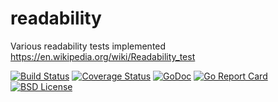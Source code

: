 # readability
Various readability tests implemented https://en.wikipedia.org/wiki/Readability_test

[![Build Status](https://travis-ci.org/linkosmos/readability.svg?branch=master)](https://travis-ci.org/linkosmos/readability)
[![Coverage Status](https://coveralls.io/repos/github/linkosmos/readability/badge.svg?branch=master)](https://coveralls.io/github/linkosmos/readability?branch=master)
[![GoDoc](http://godoc.org/github.com/linkosmos/readability?status.svg)](http://godoc.org/github.com/linkosmos/readability)
[![Go Report Card](http://goreportcard.com/badge/linkosmos/readability)](http://goreportcard.com/report/linkosmos/readability)
[![BSD License](http://img.shields.io/badge/license-BSD-blue.svg)](http://opensource.org/licenses/BSD-3-Clause)

